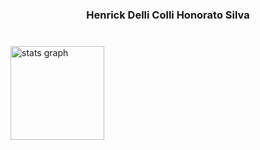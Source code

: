 <h3 align="center">Henrick Delli Colli Honorato Silva</h3>

###

<br clear="both">

<div align="left">
  <img src="https://github-readme-stats.vercel.app/api?username=hdelli21&hide_title=true&hide_rank=false&show_icons=true&include_all_commits=true&count_private=true&disable_animations=false&theme=dark&locale=en&hide_border=false&order=1" height="150" alt="stats graph"  />
</div>

###
